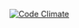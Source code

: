[![Code Climate](https://codeclimate.com/badge.png)](https://codeclimate.com/github/starqle/biduribulan)
